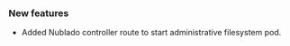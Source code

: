<!-- Delete the sections that don't apply -->

### New features

- Added Nublado controller route to start administrative filesystem pod.
